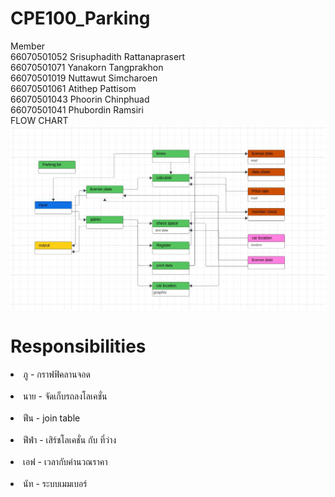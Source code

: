 # CPE100_Parking <br>
Member<br>
66070501052 Srisuphadith Rattanaprasert<br>
66070501071 Yanakorn Tangprakhon<br>
66070501019 Nuttawut Simcharoen <br>
66070501061 Atithep Pattisom<br>
66070501043 Phoorin Chinphuad<br>
66070501041 Phubordin Ramsiri<br>
FLOW CHART<br>
<img alt="Flow chart" src="Flow_chart.jpg">

# Responsibilities <br>
<li>ภู - กราฟฟิคลานจอด</li> <br>
<li>นาย - จัดเก็บรถลงโลเคชั่น</li> <br>
<li>ฟีน - join table</li> <br>
<li>ฟีฟ่า - เสิร์ชโลเคชั่น กับ ที่ว่าง</li> <br>
<li>เอฟ - เวลากับคำนวณราคา</li> <br>
<li>นัท - ระบบเมมเบอร์</li> <br>